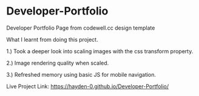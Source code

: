 # Developer-Portfolio
Developer Portfolio Page from codewell.cc design template

What I learnt from doing this project.

1.) Took a deeper look into scaling images with the css transform property.

2.) Image rendering quality when scaled.

3.) Refreshed memory using basic JS for mobile navigation.

Live Project Link: https://hayden-0.github.io/Developer-Portfolio/
